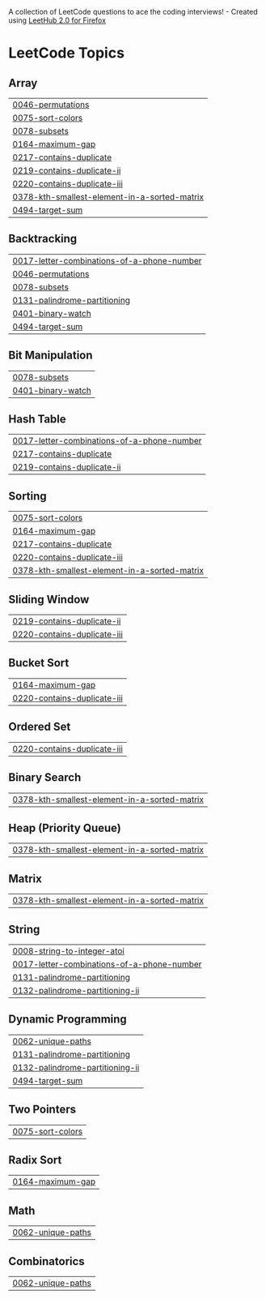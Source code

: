 A collection of LeetCode questions to ace the coding interviews! - Created using [LeetHub 2.0 for Firefox](https://github.com/maitreya2954/LeetHub-2.0-Firefox)
<!---LeetCode Topics Start-->
# LeetCode Topics
## Array
|  |
| ------- |
| [0046-permutations](https://github.com/Cybiii/Leetcode-cpp/tree/master/0046-permutations) |
| [0075-sort-colors](https://github.com/Cybiii/Leetcode-cpp/tree/master/0075-sort-colors) |
| [0078-subsets](https://github.com/Cybiii/Leetcode-cpp/tree/master/0078-subsets) |
| [0164-maximum-gap](https://github.com/Cybiii/Leetcode-cpp/tree/master/0164-maximum-gap) |
| [0217-contains-duplicate](https://github.com/Cybiii/Leetcode-cpp/tree/master/0217-contains-duplicate) |
| [0219-contains-duplicate-ii](https://github.com/Cybiii/Leetcode-cpp/tree/master/0219-contains-duplicate-ii) |
| [0220-contains-duplicate-iii](https://github.com/Cybiii/Leetcode-cpp/tree/master/0220-contains-duplicate-iii) |
| [0378-kth-smallest-element-in-a-sorted-matrix](https://github.com/Cybiii/Leetcode-cpp/tree/master/0378-kth-smallest-element-in-a-sorted-matrix) |
| [0494-target-sum](https://github.com/Cybiii/Leetcode-cpp/tree/master/0494-target-sum) |
## Backtracking
|  |
| ------- |
| [0017-letter-combinations-of-a-phone-number](https://github.com/Cybiii/Leetcode-cpp/tree/master/0017-letter-combinations-of-a-phone-number) |
| [0046-permutations](https://github.com/Cybiii/Leetcode-cpp/tree/master/0046-permutations) |
| [0078-subsets](https://github.com/Cybiii/Leetcode-cpp/tree/master/0078-subsets) |
| [0131-palindrome-partitioning](https://github.com/Cybiii/Leetcode-cpp/tree/master/0131-palindrome-partitioning) |
| [0401-binary-watch](https://github.com/Cybiii/Leetcode-cpp/tree/master/0401-binary-watch) |
| [0494-target-sum](https://github.com/Cybiii/Leetcode-cpp/tree/master/0494-target-sum) |
## Bit Manipulation
|  |
| ------- |
| [0078-subsets](https://github.com/Cybiii/Leetcode-cpp/tree/master/0078-subsets) |
| [0401-binary-watch](https://github.com/Cybiii/Leetcode-cpp/tree/master/0401-binary-watch) |
## Hash Table
|  |
| ------- |
| [0017-letter-combinations-of-a-phone-number](https://github.com/Cybiii/Leetcode-cpp/tree/master/0017-letter-combinations-of-a-phone-number) |
| [0217-contains-duplicate](https://github.com/Cybiii/Leetcode-cpp/tree/master/0217-contains-duplicate) |
| [0219-contains-duplicate-ii](https://github.com/Cybiii/Leetcode-cpp/tree/master/0219-contains-duplicate-ii) |
## Sorting
|  |
| ------- |
| [0075-sort-colors](https://github.com/Cybiii/Leetcode-cpp/tree/master/0075-sort-colors) |
| [0164-maximum-gap](https://github.com/Cybiii/Leetcode-cpp/tree/master/0164-maximum-gap) |
| [0217-contains-duplicate](https://github.com/Cybiii/Leetcode-cpp/tree/master/0217-contains-duplicate) |
| [0220-contains-duplicate-iii](https://github.com/Cybiii/Leetcode-cpp/tree/master/0220-contains-duplicate-iii) |
| [0378-kth-smallest-element-in-a-sorted-matrix](https://github.com/Cybiii/Leetcode-cpp/tree/master/0378-kth-smallest-element-in-a-sorted-matrix) |
## Sliding Window
|  |
| ------- |
| [0219-contains-duplicate-ii](https://github.com/Cybiii/Leetcode-cpp/tree/master/0219-contains-duplicate-ii) |
| [0220-contains-duplicate-iii](https://github.com/Cybiii/Leetcode-cpp/tree/master/0220-contains-duplicate-iii) |
## Bucket Sort
|  |
| ------- |
| [0164-maximum-gap](https://github.com/Cybiii/Leetcode-cpp/tree/master/0164-maximum-gap) |
| [0220-contains-duplicate-iii](https://github.com/Cybiii/Leetcode-cpp/tree/master/0220-contains-duplicate-iii) |
## Ordered Set
|  |
| ------- |
| [0220-contains-duplicate-iii](https://github.com/Cybiii/Leetcode-cpp/tree/master/0220-contains-duplicate-iii) |
## Binary Search
|  |
| ------- |
| [0378-kth-smallest-element-in-a-sorted-matrix](https://github.com/Cybiii/Leetcode-cpp/tree/master/0378-kth-smallest-element-in-a-sorted-matrix) |
## Heap (Priority Queue)
|  |
| ------- |
| [0378-kth-smallest-element-in-a-sorted-matrix](https://github.com/Cybiii/Leetcode-cpp/tree/master/0378-kth-smallest-element-in-a-sorted-matrix) |
## Matrix
|  |
| ------- |
| [0378-kth-smallest-element-in-a-sorted-matrix](https://github.com/Cybiii/Leetcode-cpp/tree/master/0378-kth-smallest-element-in-a-sorted-matrix) |
## String
|  |
| ------- |
| [0008-string-to-integer-atoi](https://github.com/Cybiii/Leetcode-cpp/tree/master/0008-string-to-integer-atoi) |
| [0017-letter-combinations-of-a-phone-number](https://github.com/Cybiii/Leetcode-cpp/tree/master/0017-letter-combinations-of-a-phone-number) |
| [0131-palindrome-partitioning](https://github.com/Cybiii/Leetcode-cpp/tree/master/0131-palindrome-partitioning) |
| [0132-palindrome-partitioning-ii](https://github.com/Cybiii/Leetcode-cpp/tree/master/0132-palindrome-partitioning-ii) |
## Dynamic Programming
|  |
| ------- |
| [0062-unique-paths](https://github.com/Cybiii/Leetcode-cpp/tree/master/0062-unique-paths) |
| [0131-palindrome-partitioning](https://github.com/Cybiii/Leetcode-cpp/tree/master/0131-palindrome-partitioning) |
| [0132-palindrome-partitioning-ii](https://github.com/Cybiii/Leetcode-cpp/tree/master/0132-palindrome-partitioning-ii) |
| [0494-target-sum](https://github.com/Cybiii/Leetcode-cpp/tree/master/0494-target-sum) |
## Two Pointers
|  |
| ------- |
| [0075-sort-colors](https://github.com/Cybiii/Leetcode-cpp/tree/master/0075-sort-colors) |
## Radix Sort
|  |
| ------- |
| [0164-maximum-gap](https://github.com/Cybiii/Leetcode-cpp/tree/master/0164-maximum-gap) |
## Math
|  |
| ------- |
| [0062-unique-paths](https://github.com/Cybiii/Leetcode-cpp/tree/master/0062-unique-paths) |
## Combinatorics
|  |
| ------- |
| [0062-unique-paths](https://github.com/Cybiii/Leetcode-cpp/tree/master/0062-unique-paths) |
<!---LeetCode Topics End-->